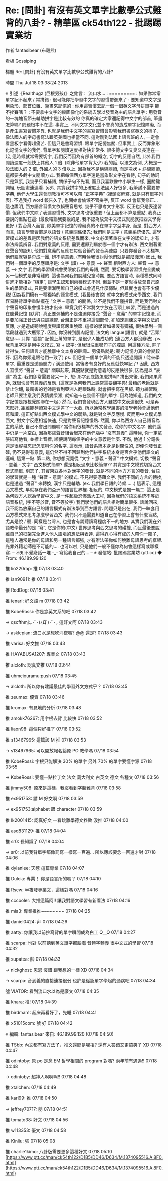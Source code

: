 # Re: [問卦] 有沒有英文單字比數學公式難背的八卦? - 精華區 ck54th122 - 批踢踢實業坊

作者 fantasibear (布穀熊)

看板 Gossiping

標題 Re: [問卦] 有沒有英文單字比數學公式難背的八卦?

時間 Thu Jul 18 03:38:24 2013

※ 引述《Realthugz (巨根男孩)》之銘言： 流口水… : ========= : 如果你常常單字記不起來 / 常拼錯 : 很可能你把學習中文字的習慣帶進來了 : 要知道中文字是用象形、部首位置、筆畫來記憶的 : 你用這習慣去記一個一個英文字母拼單字 能不挫賽嗎？ : 不要拿中文字的較圖像化的系統去學以發音為主的語言單字 : 用發音的一塊塊音節去輔助拼字是比較有效的 你真的確定大家還記得中文字的部首, 筆畫怎算嗎? 問題根本不在這. 事實上, 不同文字文化並不會真的造成單字記憶障礙, 而是產生書寫習慣差異. 也就是我們中文字的書寫習慣會影響我們書寫英文的樣子. 像法國人的字母書寫法跟英美國也相當不同. 這對剛到法國上語言班的人, 一定會看黑板字看得超痛苦. 但這只是書寫習慣. 跟單字記憶無關. 但事實上, 反而靠象形化記憶文字的我們, 背單字和閱讀速度相對快非常多. 很多德文字又臭又長連在一起, 這時候就常需要切字, 我們反而因為有部首的概念, 切字的反應自然, 此外我們閱讀速度一般快上其他人 1 倍. (除非他單字背太少) 我的話, 以法文為例, 大概是一般法國人的 2 倍, 外國人的 3 倍以上. 因為我不是橫線閱讀, 而是塊狀 + 斜線閱讀, 這都要多虧中文閱讀方式. 我把每個西方單字還是當象形文字在看待, 句子的動詞只是氣氛, 我幾乎只看補語, 關係子句不先看, 而且我喜歡像中小學生一樣, 圈關鍵詞組, 玩圖畫連連看. 另外, 其實我拼字的正確度比法國人好很多, 我筆試不需要帶字典, 他們大學生還會問教授可不可以帶 “正字字典” (裡頭沒解釋, 就是只有單字列表). 不過我打 word 報告久了, 也開始會偷懶不管拼字, 反正 word 會幫我修正… 這也證明, 西方語言習慣太依賴聲音思考, 幾乎不思考文字形狀. 反正也只是表達習慣. 但我們中文除了表達習慣外, 文字思考也很重要!! 但上面都不算是重點, 我真正要說的重點在這: (最後結論我要說的是, 我不認為放棄中文模式就能就把西文學得更好.) 對台灣人而言, 歐美單字記憶的障礙真的不在單字字型本身, 而是, 對西方人而言, 語言學習習慣是以語音 / 意義關係優先; 我們則是文字 / 意義系統優先. 這學習模式的差異是因我們的語文系統差異而來, 中文必須著重在文字的認知上, 才有辦法辨義辨音. 我們對意義的反應, 需要還原到屬於哪一個字才有辦法. 西文則著重在聲音的認知, 他們對意義的反應在每個音節的發音與速度. 只要你發音不太標準, 他們臉就容易歪成一團, 辨不清意義. (有時候我很討厭他們就是那麼淺薄) 因此, 我們對一個單字的反應順序是: 文字 (讀) –> 意義 –> 聲音 相對西方人: 聲音 –> 意義 –> 文字 我們的學習模式會受限於我們的母語, 然而, 要切換學習習慣完全變成另一個模式是非常難的. 這也為何我們脫離兒童時期, 要西方語言時, 兩種模式同時併進才能相對 “穩定”, 讓學生認知到兩種模式不同. 但並不是一定就得放棄自己原生的學習模式, 只是要漸漸明瞭自己的模式會遇見什麼弱點, 但其實也會有不少優點! 因為我們擁有一種獨特的語言模式. (我最後會說) 就中文的模式來學西文, 我們容易將背單字重點擺在 “文字 – 意義” 的關係, 並不是我們不懂拼音, 而是我們對文字聲音的印象會慢半拍才出來. 畢竟我們不常將文字放在舌頭上練習, 而是透過內在聽覺記憶 (默背). 真正要彌補的不是強迫你接受 “聲音 – 意義” 的單字記憶法, 而是要加強正音法與語調練習. 台灣正是不重視這個部份, 卻加速訓練文字與文法的反應, 才是造成聽說程度與讀寫嚴重脫節. 這樣的學習如果沒有彌補, 很快學到一個階段就遇到大瓶頸了. 因為, 你沒練到肌肉記憶, 法文的 langue(語言), 就是 “舌頭” 意思~~ 只靠 “腦袋” 記憶上萬的單字, 是很少人能成功的 (連西方人都沒辦法). ps. 我背單字還是用中文模式, 寫 + 認字; 但我很注重唸句子的腔調. 用這種方法, 除了背得快, 任何語言才能脫離中文本身的腔調… 另優點就是: 聽力記憶力真的會變較好. (因為你頻道跟他們一致了) ps. 但記憶一個單字真的不能只透過閱讀 / 唸來學單字, 最重要是透過聽力 / 溝通使用. 當後者有良好的反應就快牢記了! 因此, 西方人習慣將 “聲音 – 意義” 關聯起來, 其優點就是對意義的反應快很多, 因為是以 “表達” 為主. 我們卻常需要發呆一下, 想: 那字到底該怎麼拼啊? 拼出來後, 我們如果背過, 就很快會有意義的反應. (這就是為何我們上課常需要翻字典! 最糟的老師就是禁止你翻, 最厲害的老師是看到亞洲人翻眼珠時, 就會把字寫在黑板. 聽力練習時, 老師只要注意我們表情變呆滯, 就知道卡在幾個不懂的單字. 因為她知道, 我們的文字記憶是跟視覺關聯在一起.) 然而, 我們會發現西方人雖然中文表達很快, 可是再怎麼好, 距離能夠讀寫中文還差了一大截. 所以通常教學厲害的漢學老師會逼他們寫和讀. 這正好點出西文模式學中文的弱點, 就是對文字反應慢. 反而用中文模式學西文, 對文字反應相當快速, 只是對聲音記憶慢熟. 然而, 你以為西方人自己語音為主的系統, 自己不會出問題嗎? 當你用很標準的外文發音, 唸你的中文名字. 他們腦中仍是一片空白, 因為那些聲音組合起來在他們腦中 “沒有意義”. 這時候, 你一定拿張紙寫他看, 並標上音標, 順便說明每個字的中文意義是什麼. 不然, 他過 1 分鐘後還是很容易忘記怎麼叫你的名字. 這表示, 語音系統本身是封閉性的, 即便你發音正確, 仍不見得有意義, 這仍然不得不回歸到他們拼字系統本身是否合乎他們語文的邏輯, 這第一點. 第二點, 你想想究竟從 “文字 - 意義 - 聲音” 中文模式, 切換 “聲音 - 意義 - 文字” 西文模式簡單? 還是相反過來比較簡單?? 其實是中文模式切換西文模式簡單. 別忘了, 其實東亞各地對漢字的發音, 就是不同的地方方言的發音. 台語的學習就是一種 “聲音 - 意義” 的模式, 不見得要憑藉文字. 我們不同的方言的轉換, 也是透過 “聲音” 來轉換, 漢字只是輔助. (ex. 我們學日語的時候……) 這表示, 這種西文模式, 早就存在我們亞洲的語言世界裡. 相反的, 中文模式是獨一無二. 這正是為何西方人認為學習中文, 是一件超級恐怖浩大工程, 因為我們的語文系統不等於語音系統, (字不等於音, 音不等於字) 我們學他們的語言相對簡單很多. 話說回來, 我不認為放棄自己的語言模式有辦法學到西方語言. 問題只是出在, 我們一昧套用西方模式來思考怎麼學習西文. 我們只不過需要知道自己在學習上會有什麼盲點, 尤其是說 / 聽. 同樣是台灣人, 也是會有說聽讀寫程度不一的地方. 其實我們現在外語教學最弱的是 “寫”, 它是你的(中文) 世界思考與西文思考的碰撞, 而且最後要脫離自己的框架完全進入他人語境的想法與表達. 這得靠心得有成的人帶你一陣子, 這種人通常是你的母語和另一種語言都強, 才有辦法帶你如何脫離母語思考的框架. 光靠外籍老師是不可能的…. 也可以啦, 只是他們一般不懂你為何會這樣寫或哪樣寫. – 不知不覺廢話一堆 -_- 寫給我自己的… – ※ 發信站: 批踢踢實業坊 (ptt.cc) ◆ From: 46.189.99.120

推 lio220rap: 推 07/18 03:40

推 ian90911: 推 07/18 03:41

推 RedDog: 07/18 03:41

推 ienari: 好文該 m 07/18 03:42

推 KobeRossi: 你是念英文系的吧 07/18 03:42

→ qscfthmj:｡･ﾟ･(ﾉД`)･ﾟ･｡ 這好文阿 07/18 03:43

→ asklepian: 流口水是想吃消夜嗎? @@ 還是? 07/18 03:43

推 varisa: 好文推 07/18 03:43

推 HAYABUSA1207: 專業文 07/18 03:43

推 alcloth: 認真文推 07/18 03:44

推 uhmeiouramu:push 07/18 03:45

→ alcloth: 所以你有建議最佳的學習外文方式乎？ 07/18 03:45

推 zeumax: 優質 07/18 03:46

推 kromax: 有見地的分析 07/18 03:48

推 amokk76267: 用字根去背 比較快 07/18 03:52

推 liaon98: 這個只好推了 07/18 03:52

推 s13467965: 這篇該 M 推 07/18 03:53

→ s13467965: 可以開放報名給原 PO 教學嗎 07/18 03:54

推 KobeRossi: 字根只能解決 30% 的單字 另外 70% 的單字要懂字源 07/18 03:55

→ KobeRossi: 要懂一點拉丁文 法文 義大利文 古英文 德文 各種文 07/18 03:56

推 jimmy508: 原來是這樣，我沒看到字超難背 07/18 03:58

推 ex951753: 請 M 好文啊 07/18 03:59

→ ex951753:alphabet 跟 character 07/18 03:59

推 lk2001415: 認真好文 一看跳離學德文挫敗 淚推 07/18 04:00

推 asd831129: 推 07/18 04:04

推 sr0: 長知識了 07/18 04:04

→ sr0: 以前我背單字都像罰寫一樣寫一百遍… 所以應該要念一百遍才對 07/18 04:06

推 dylanlee: 天惹 這篇專業 07/18 04:07

推 Dulcia: 專業！ 你是語言所的嗎？ 07/18 04:10

推 Rsew: 半夜發專業文，這樣對嗎 07/18 04:16

推 cccooler: 大推這篇阿!! 讓我對語文學習有新看法 07/18 04:16

推 mia3: 專業推推~~~~~~~~ 07/18 04:25

推 daniel0424: 拜 07/18 04:26

推 aatty: 你讓我以前抄寫背的單字瞬間成為白工 Q__Q 07/18 04:27

推 scarpa: 也對 以前聽到英文單字都腦海 音轉字轉義 很中文式的學習 07/18 04:32

推 supatea: 帥 07/18 04:33

→ nickghost: 恩恩 沒錯 跟我想的一樣 XD 07/18 04:34

→ scarpa: 音到義的直接連接很弱 也許是從認單字學起的通病吧 07/18 04:34

噓 VIATOR: 看到流口水以為是廢文 07/18 04:35

推 khara: 推! 07/18 04:39

推 birdman1: 起床再看好了，先睡 07/18 04:41

推 x51015com: 號 好 07/18 04:42

※ 編輯: fantasibear 來自: 46.189.99.120 (07/18 04:50)

推 TSbb: 內文都有寫方法了，推文還問是哪招? 還有人答錯又更搞笑了 XD 07/18 04:47

推 odintoby: 原 po 是念 EM 哲學相關的 program 對嗎? 兩年前有遇過!! 07/18 04:48

→ odintoby: 超神人啊啊啊!! 07/18 04:48

推 xtalchen: 07/18 04:49

推 karl99: 推 07/18 04:50

→ jeffrey70717: 閱 07/18 04:51

推 tomato38: 好文 07/18 04:56

推 w113353: 優文 07/18 04:58

推 Kinliu: 強 07/18 05:08

推 charlie1kimo: 八卦版需要更多這種好文 07/18 05:10 [https://www.ptt.cc/man/ck54th122/D1B5/DD46/D634/M.1374095516.A.8F0.html](https://www.ptt.cc/man/ck54th122/D1B5/DD46/D634/M.1374095516.A.8F0.html)